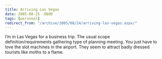 ```yaml
---
title: Arriving Las Vegas
date: 2005-08-25 -0800
tags: [personal]
redirect_from: "/archive/2005/08/24/arriving-las-vegas.aspx/"
---
```


I’m in Las Vegas for a business trip. The usual scope
definition/requirements gathering type of planning meeting. You just
have to love the slot machines in the airport. They seem to attract
badly dressed tourists like moths to a flame.


